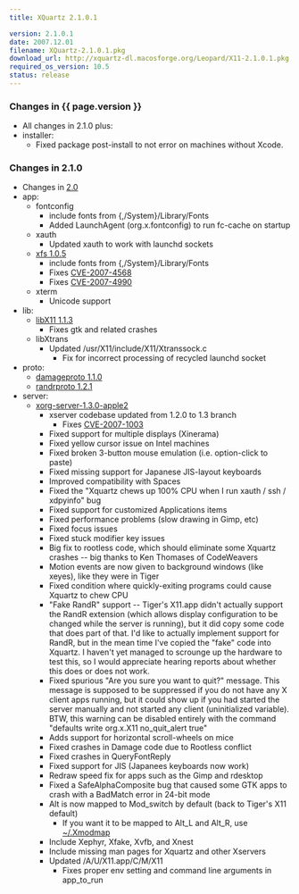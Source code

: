 ```yaml
---
title: XQuartz 2.1.0.1

version: 2.1.0.1
date: 2007.12.01
filename: XQuartz-2.1.0.1.pkg
download_url: http://xquartz-dl.macosforge.org/Leopard/X11-2.1.0.1.pkg
required_os_version: 10.5
status: release
---
```


### Changes in {{ page.version }} ###
  * All changes in 2.1.0 plus:
  * installer:
    * Fixed package post-install to not error on machines without Xcode.

### Changes in 2.1.0 ###
  * Changes in [2.0](XQuartz-2.0.html)
  * app:
    * fontconfig
      * include fonts from {,/System}/Library/Fonts
      * Added LaunchAgent (org.x.fontconfig) to run fc-cache on startup
    * xauth
      * Updated xauth to work with launchd sockets
    * [xfs 1.0.5](http://lists.freedesktop.org/archives/xorg-announce/2007-October/000415.html)
      * include fonts from {,/System}/Library/Fonts
      * Fixes [CVE-2007-4568](http://cve.mitre.org/cgi-bin/cvename.cgi?name=CVE-2007-4568)
      * Fixes [CVE-2007-4990](http://cve.mitre.org/cgi-bin/cvename.cgi?name=CVE-2007-4990)
    * xterm
      * Unicode support
  * lib:
    * [libX11 1.1.3](http://lists.freedesktop.org/archives/xorg-announce/2007-August/000332.html)
      * Fixes gtk and related crashes
    * libXtrans
      * Updated /usr/X11/include/X11/Xtranssock.c
        * Fix for incorrect processing of recycled launchd socket
  * proto:
    * [damageproto 1.1.0](http://lists.freedesktop.org/archives/xorg-announce/2007-January/000238.html)
    * [randrproto 1.2.1](http://lists.freedesktop.org/archives/xorg-announce/2007-February/000255.html)
  * server:
    * [xorg-server-1.3.0-apple2](http://cgit.freedesktop.org/xorg/xserver/log/?h=b6a98afe614b512029d9f8b01ef82e4899817cb2)
      * xserver codebase updated from 1.2.0 to 1.3 branch
        * Fixes [CVE-2007-1003](http://cve.mitre.org/cgi-bin/cvename.cgi?name=CVE-2007-1003)
      * Fixed support for multiple displays (Xinerama)
      * Fixed yellow cursor issue on Intel machines
      * Fixed broken 3-button mouse emulation (i.e. option-click to paste)
      * Fixed missing support for Japanese JIS-layout keyboards
      * Improved compatibility with Spaces
      * Fixed the "Xquartz chews up 100% CPU when I run xauth / ssh / xdpyinfo" bug 
      * Fixed support for customized Applications items
      * Fixed performance problems (slow drawing in Gimp, etc)
      * Fixed focus issues
      * Fixed stuck modifier key issues
      * Big fix to rootless code, which should eliminate some Xquartz crashes -- big thanks to Ken Thomases of CodeWeavers
      * Motion events are now given to background windows (like xeyes), like they were in Tiger
      * Fixed condition where quickly-exiting programs could cause Xquartz to chew CPU
      * "Fake RandR" support -- Tiger's X11.app didn't actually support the RandR extension (which allows display configuration to be changed while the server is running), but it did copy some code that does part of that. I'd like to actually implement support for RandR, but in the mean time I've copied the "fake" code into Xquartz. I haven't yet managed to scrounge up the hardware to test this, so I would appreciate hearing reports about whether this does or does not work.
      * Fixed spurious "Are you sure you want to quit?" message. This message is supposed to be suppressed if you do not have any X client apps running, but it could show up if you had started the server manually and not started any client (uninitialized variable). BTW, this warning can be disabled entirely with the command "defaults write org.x.X11 no_quit_alert true"
      * Adds support for horizontal scroll-wheels on mice
      * Fixed crashes in Damage code due to Rootless conflict
      * Fixed crashes in QueryFontReply
      * Fixed support for JIS (Japanees keyboards now work)
      * Redraw speed fix for apps such as the Gimp and rdesktop
      * Fixed a SafeAlphaComposite bug that caused some GTK apps to crash with a BadMatch error in 24-bit mode
      * Alt is now mapped to Mod_switch by default (back to Tiger's X11 default)
        * If you want it to be mapped to Alt_L and Alt_R, use [~/.Xmodmap](wiki:KeyboardMapping#AltvsMode_switch)
      * Include Xephyr, Xfake, Xvfb, and Xnest
      * Include missing man pages for Xquartz and other Xservers
      * Updated /A/U/X11.app/C/M/X11
        * Fixes proper env setting and command line arguments in app_to_run
